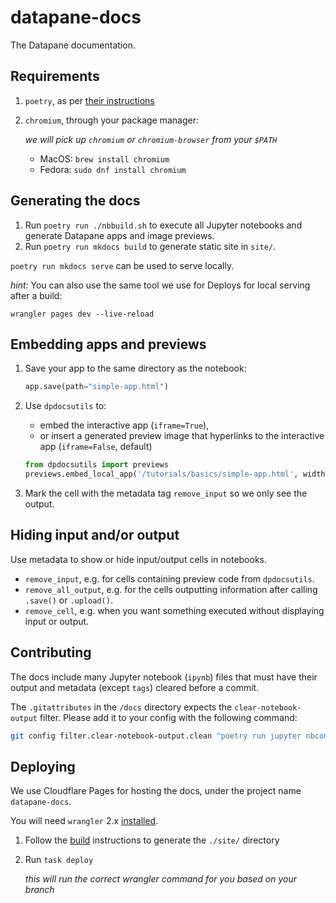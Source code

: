 # datapane-docs

The Datapane documentation.

## Requirements

1. `poetry`, as per [their instructions](https://python-poetry.org/docs/master/#installing-with-the-official-installer)
2. `chromium`, through your package manager:

    _we will pick up `chromium` or `chromium-browser` from your `$PATH`_

    - MacOS: `brew install chromium`
    - Fedora: `sudo dnf install chromium`

## Generating the docs

1. Run `poetry run ./nbbuild.sh` to execute all Jupyter notebooks and generate Datapane apps and image previews.
2. Run `poetry run mkdocs build` to generate static site in `site/`.

`poetry run mkdocs serve` can be used to serve locally.

_hint:_ You can also use the same tool we use for Deploys for local serving after a build:

```
wrangler pages dev --live-reload
```

## Embedding apps and previews

1. Save your app to the same directory as the notebook:

    ```python
    app.save(path="simple-app.html")
    ```

2. Use `dpdocsutils` to:

    - embed the interactive app (`iframe=True`),
    - or insert a generated preview image that hyperlinks to the interactive app (`iframe=False`, default)

    ```python
    from dpdocsutils import previews
    previews.embed_local_app('/tutorials/basics/simple-app.html', width="100%", height=400)
    ```

3. Mark the cell with the metadata tag `remove_input` so we only see the output.

## Hiding input and/or output

Use metadata to show or hide input/output cells in notebooks.

-   `remove_input`, e.g. for cells containing preview code from `dpdocsutils`.
-   `remove_all_output`, e.g. for the cells outputting information after calling `.save()` or `.upload()`.
-   `remove_cell`, e.g. when you want something executed without displaying input or output.

## Contributing

The docs include many Jupyter notebook (`ipynb`) files that must have their output and metadata (except `tags`) cleared before a commit. 

The `.gitattributes` in the `/docs` directory expects the `clear-notebook-output` filter. Please add it to your config with the following command:

```bash
git config filter.clear-notebook-output.clean "poetry run jupyter nbconvert --ClearOutputPreprocessor.enabled=True --ClearMetadataPreprocessor.enabled=True --ClearMetadataPreprocessor.preserve_cell_metadata_mask tags --to=notebook --stdin --stdout --log-level=ERROR"
```

## Deploying

We use Cloudflare Pages for hosting the docs, under the project name `datapane-docs`.

You will need `wrangler` 2.x [installed][wrangler-install].

1. Follow the [build](#Generating-the-docs) instructions to generate the `./site/` directory
2. Run `task deploy`

    _this will run the correct wrangler command for you based on your branch_

[wrangler-install]: https://developers.cloudflare.com/workers/wrangler/get-started/
